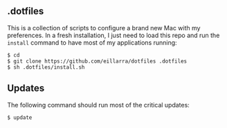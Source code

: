.dotfiles
---------
This is a collection of scripts to configure a brand new Mac with my preferences.
In a fresh installation, I just need to load this repo and run the `install` command
to have most of my applications running:

    $ cd
    $ git clone https://github.com/eillarra/dotfiles .dotfiles
    $ sh .dotfiles/install.sh

Updates
-------
The following command should run most of the critical updates:

    $ update

